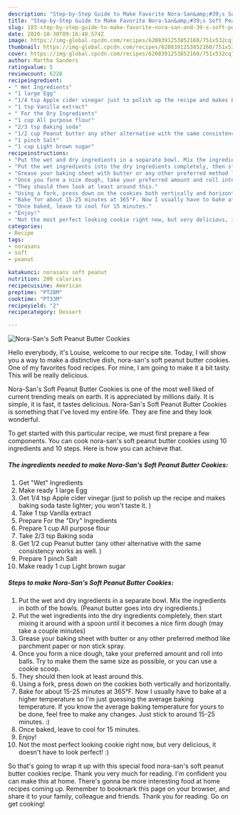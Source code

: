 ```yaml
---
description: "Step-by-Step Guide to Make Favorite Nora-San&amp;#39;s Soft Peanut Butter Cookies"
title: "Step-by-Step Guide to Make Favorite Nora-San&amp;#39;s Soft Peanut Butter Cookies"
slug: 183-step-by-step-guide-to-make-favorite-nora-san-and-39-s-soft-peanut-butter-cookies
date: 2020-10-30T09:16:48.574Z
image: https://img-global.cpcdn.com/recipes/6208391253852160/751x532cq70/nora-sans-soft-peanut-butter-cookies-recipe-main-photo.jpg
thumbnail: https://img-global.cpcdn.com/recipes/6208391253852160/751x532cq70/nora-sans-soft-peanut-butter-cookies-recipe-main-photo.jpg
cover: https://img-global.cpcdn.com/recipes/6208391253852160/751x532cq70/nora-sans-soft-peanut-butter-cookies-recipe-main-photo.jpg
author: Martha Sanders
ratingvalue: 5
reviewcount: 6228
recipeingredient:
- " Wet Ingredients"
- "1 large Egg"
- "1/4 tsp Apple cider vinegar just to polish up the recipe and makes baking soda taste lighter you wont taste it "
- "1 tsp Vanilla extract"
- " For the Dry Ingredients"
- "1 cup All purpose flour"
- "2/3 tsp Baking soda"
- "1/2 cup Peanut butter any other alternative with the same consistency works as well "
- "1 pinch Salt"
- "1 cup Light brown sugar"
recipeinstructions:
- "Put the wet and dry ingredients in a separate bowl. Mix the ingredients in both of the bowls. (Peanut butter goes into dry ingredients.)"
- "Put the wet ingredients into the dry ingredients completely, then start mixing it around with a spoon until it becomes a nice firm dough (may take a couple minutes)"
- "Grease your baking sheet with butter or any other preferred method like parchment paper or non stick spray."
- "Once you form a nice dough, take your preferred amount and roll into balls. Try to make them the same size as possible, or you can use a cookie scoop."
- "They should then look at least around this."
- "Using a fork, press down on the cookies both vertically and horizontally."
- "Bake for about 15-25 minutes at 365°F. Now I usually have to bake at a higher temperature so I&#39;m just guessing the average baking temperature. If you know the average baking temperature for yours to be done, feel free to make any changes. Just stick to around 15-25 minutes. :)"
- "Once baked, leave to cool for 15 minutes."
- "Enjoy!"
- "Not the most perfect looking cookie right now, but very delicious, it doesn&#39;t have to look perfect! :)"
categories:
- Recipe
tags:
- norasans
- soft
- peanut

katakunci: norasans soft peanut 
nutrition: 200 calories
recipecuisine: American
preptime: "PT28M"
cooktime: "PT33M"
recipeyield: "2"
recipecategory: Dessert

---
```



![Nora-San&#39;s Soft Peanut Butter Cookies](https://img-global.cpcdn.com/recipes/6208391253852160/751x532cq70/nora-sans-soft-peanut-butter-cookies-recipe-main-photo.jpg)

Hello everybody, it's Louise, welcome to our recipe site. Today, I will show you a way to make a distinctive dish, nora-san&#39;s soft peanut butter cookies. One of my favorites food recipes. For mine, I am going to make it a bit tasty. This will be really delicious.



Nora-San&#39;s Soft Peanut Butter Cookies is one of the most well liked of current trending meals on earth. It is appreciated by millions daily. It is simple, it is fast, it tastes delicious. Nora-San&#39;s Soft Peanut Butter Cookies is something that I've loved my entire life. They are fine and they look wonderful.


To get started with this particular recipe, we must first prepare a few components. You can cook nora-san&#39;s soft peanut butter cookies using 10 ingredients and 10 steps. Here is how you can achieve that.

<!--inarticleads1-->

##### The ingredients needed to make Nora-San&#39;s Soft Peanut Butter Cookies:

1. Get  &#34;Wet&#34; Ingredients
1. Make ready 1 large Egg
1. Get 1/4 tsp Apple cider vinegar (just to polish up the recipe and makes baking soda taste lighter; you won&#39;t taste it. )
1. Take 1 tsp Vanilla extract
1. Prepare  For the &#34;Dry&#34; Ingredients
1. Prepare 1 cup All purpose flour
1. Take 2/3 tsp Baking soda
1. Get 1/2 cup Peanut butter (any other alternative with the same consistency works as well. )
1. Prepare 1 pinch Salt
1. Make ready 1 cup Light brown sugar




<!--inarticleads2-->

##### Steps to make Nora-San&#39;s Soft Peanut Butter Cookies:

1. Put the wet and dry ingredients in a separate bowl. Mix the ingredients in both of the bowls. (Peanut butter goes into dry ingredients.)
1. Put the wet ingredients into the dry ingredients completely, then start mixing it around with a spoon until it becomes a nice firm dough (may take a couple minutes)
1. Grease your baking sheet with butter or any other preferred method like parchment paper or non stick spray.
1. Once you form a nice dough, take your preferred amount and roll into balls. Try to make them the same size as possible, or you can use a cookie scoop.
1. They should then look at least around this.
1. Using a fork, press down on the cookies both vertically and horizontally.
1. Bake for about 15-25 minutes at 365°F. Now I usually have to bake at a higher temperature so I&#39;m just guessing the average baking temperature. If you know the average baking temperature for yours to be done, feel free to make any changes. Just stick to around 15-25 minutes. :)
1. Once baked, leave to cool for 15 minutes.
1. Enjoy!
1. Not the most perfect looking cookie right now, but very delicious, it doesn&#39;t have to look perfect! :)




So that's going to wrap it up with this special food nora-san&#39;s soft peanut butter cookies recipe. Thank you very much for reading. I'm confident you can make this at home. There's gonna be more interesting food at home recipes coming up. Remember to bookmark this page on your browser, and share it to your family, colleague and friends. Thank you for reading. Go on get cooking!
